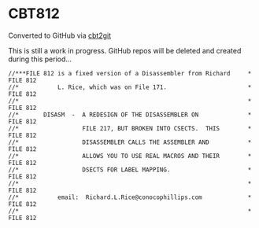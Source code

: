 # CBT812
Converted to GitHub via [cbt2git](https://github.com/wizardofzos/cbt2git)

This is still a work in progress. GitHub repos will be deleted and created during this period...

```
//***FILE 812 is a fixed version of a Disassembler from Richard     *   FILE 812
//*           L. Rice, which was on File 171.                       *   FILE 812
//*                                                                 *   FILE 812
//*       DISASM  -  A REDESIGN OF THE DISASSEMBLER ON              *   FILE 812
//*                  FILE 217, BUT BROKEN INTO CSECTS.  THIS        *   FILE 812
//*                  DISASSEMBLER CALLS THE ASSEMBLER AND           *   FILE 812
//*                  ALLOWS YOU TO USE REAL MACROS AND THEIR        *   FILE 812
//*                  DSECTS FOR LABEL MAPPING.                      *   FILE 812
//*                                                                 *   FILE 812
//*           email:  Richard.L.Rice@conocophillips.com             *   FILE 812
//*                                                                 *   FILE 812
```
